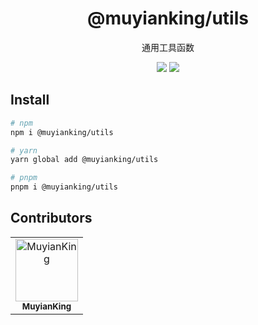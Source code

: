 <h1 align="center">@muyianking/utils</h1>

<p align="center">
通用工具函数
</p>

<p align="center">
  <a target="_blank" href="https://www.npmjs.com/package/@muyianking/utils" style="text-decoration: none;"><img  src="https://img.shields.io/npm/v/%40muyianking%2Futils"/></a>
  <a target="_blank" href="https://www.npmjs.com/package/@muyianking/utils" style="text-decoration: none;"><img  src="https://img.shields.io/npm/dm/%40muyianking%2Futils"/></a>
</p>

## Install

```bash
# npm
npm i @muyianking/utils

# yarn
yarn global add @muyianking/utils

# pnpm
pnpm i @muyianking/utils
```

## Contributors

<!-- readme: collaborators,contributors -start -->
<table>
  <tbody>
    <tr>
            <td align="center">
                <a href="https://github.com/MuyianKing">
                    <img src="https://avatars.githubusercontent.com/u/44827414?v=4" width="100;" alt="MuyianKing"/>
                    <br />
                    <sub><b>MuyianKing</b></sub>
                </a>
            </td>
    </tr>
  <tbody>
</table>
<!-- readme: collaborators,contributors -end -->
